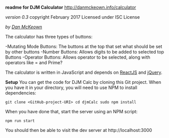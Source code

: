 **readme for DJM Calculator**
http://danmckeown.info/calculator

*version 0.3*
copyright February 2017
Licensed under ISC License

*by [Dan McKeown](http://danmckeown.info)*

The calculator has three types of buttons:

-Mutating Mode Buttons: The buttons at the top that set what should be set by other buttons
-Number Buttons: Allows digits to be added to selected top Buttons
-Operator Buttons: Allows operator to be selected, along with operators like = and Prime?

The calculator is written in JavaScript and depends on [ReactJS](https://facebook.github.io/react/) and [jQuery](http://jquery.com/).

**Setup**
You can get the code for DJM Calc by cloning this Git project.  When you have it in your directory, you will need to use NPM to install dependencies:

`
git clone <GitHub-project-URI>
cd djmCalc
sudo npm install
`

When you have done that, start the server using an NPM script:

`
npm run start
`

You should then be able to visit the dev server at http://localhost:3000
